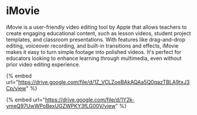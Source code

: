 # iMovie

iMovie is a user-friendly video editing tool by Apple that allows teachers to create engaging educational content, such as lesson videos, student project templates, and classroom presentations. With features like drag-and-drop editing, voiceover recording, and built-in transitions and effects, iMovie makes it easy to turn simple footage into polished videos. It's perfect for educators looking to enhance learning through multimedia, even without prior video editing experience.

{% embed url="https://drive.google.com/file/d/1Z_VCLZoeBAkAQAa5Q0qazTBLA9txJ3Cp/view" %}

{% embed url="https://drive.google.com/file/d/1Y2k-ymeQ97UwWPoBexUGZWPKY3fLG00V/view" %}
